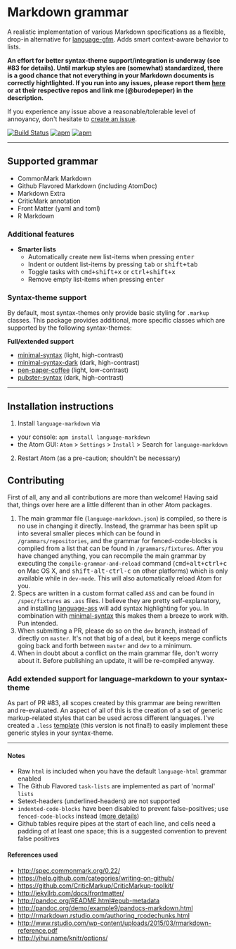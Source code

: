 # Markdown grammar

A realistic implementation of various Markdown specifications as a flexible, drop-in alternative for [language-gfm](https://github.com/atom/language-gfm/). Adds smart context-aware behavior to lists.

**An effort for better syntax-theme support/integration is underway (see #83 for details). Until markup styles are (somewhat) standardized, there is a good chance that not everything in your Markdown documents is correctly hightlighted. If you run into any issues, please report them [here](issues/new/) or at their respective repos and link me (@burodepeper) in the description.**

If you experience any issue above a reasonable/tolerable level of annoyancy, don't hesitate to [create an issue](issues/new/).

[![Build Status](https://travis-ci.org/burodepeper/language-markdown.svg?branch=master)](https://travis-ci.org/burodepeper/language-markdown)
[![apm](https://img.shields.io/apm/dm/language-markdown.svg)](https://atom.io/packages/language-markdown)
[![apm](https://img.shields.io/apm/v/language-markdown.svg)]()

---

## Supported grammar

- CommonMark Markdown
- Github Flavored Markdown (including AtomDoc)
- Markdown Extra
- CriticMark annotation
- Front Matter (yaml and toml)
- R Markdown

### Additional features

- **Smarter lists**
  - Automatically create new list-items when pressing <kbd>enter</kbd>
  - Indent or outdent list-items by pressing <kbd>tab</kbd> or <kbd>shift+tab</kbd>
  - Toggle tasks with <kbd>cmd+shift+x</kbd> or <kbd>ctrl+shift+x</kbd>
  - Remove empty list-items when pressing <kbd>enter</kbd>

### Syntax-theme support

By default, most syntax-themes only provide basic styling for `.markup` classes. This package provides additional, more specific classes which are supported by the following syntax-themes:

**Full/extended support**

- [minimal-syntax](https://atom.io/themes/minimal-syntax) (light, high-contrast)
- [minimal-syntax-dark](https://atom.io/themes/minimal-syntax-dark) (dark, high-contrast)
- [pen-paper-coffee](https://atom.io/themes/pen-paper-coffee-syntax) (light, low-contrast)
- [pubster-syntax](https://atom.io/themes/pubster-syntax) (dark, high-contrast)

---

## Installation instructions

1. Install `language-markdown` via
  - your console: `apm install language-markdown`
  - the Atom GUI: `Atom` > `Settings` > `Install` > Search for `language-markdown`
2. Restart Atom (as a pre-caution; shouldn't be necessary)

## Contributing

First of all, any and all contributions are more than welcome! Having said that, things over here are a little different than in other Atom packages.

1. The main grammar file (`language-markdown.json`) is compiled, so there is no use in changing it directly. Instead, the grammar has been split up into several smaller pieces which can be found in `/grammars/repositories`, and the grammar for fenced-code-blocks is compiled from a list that can be found in `/grammars/fixtures`. After you have changed anything, you can recompile the main grammar by executing the `compile-grammar-and-reload` command (<kbd>cmd+alt+ctrl+c</kbd> on Mac OS X, and <kbd>shift-alt-ctrl-c</kbd> on other platforms) which is only available while in `dev-mode`. This will also automatically reload Atom for you.
2. Specs are written in a custom format called `ASS` and can be found in `/spec/fixtures` as `.ass` files. I believe they are pretty self-explanatory, and installing [language-ass](https://github.com/burodepeper/language-ass/) will add syntax highlighting for you. In combination with [minimal-syntax](https://atom.io/packages/minimal-syntax) this makes them a breeze to work with. Pun intended.
3. When submitting a PR, please do so on the `dev` branch, instead of directly on `master`. It's not that big of a deal, but it keeps merge conflicts going back and forth between `master` and `dev` to a minimum.
4. When in doubt about a conflict on the main grammar file, don't worry about it. Before publishing an update, it will be re-compiled anyway.

### Add extended support for language-markdown to your syntax-theme

As part of PR #83, all scopes created by this grammar are being rewritten and re-evaluated. An aspect of all of this is the creation of a set of generic markup-related styles that can be used across different languages. I've created a `.less` [template](https://github.com/burodepeper/language-markdown/blob/dev-scopes/resources/markup-and-down.less) (this version is not final!) to easily implement these generic styles in your syntax-theme.

---

#### Notes

- Raw `html` is included when you have the default `language-html` grammar enabled
- The Github Flavored `task-lists` are implemented as part of 'normal' `lists`
- Setext-headers (underlined-headers) are not supported
- `indented-code-blocks` have been disabled to prevent false-positives; use `fenced-code-blocks` instead ([more details](https://github.com/burodepeper/language-markdown/issues/88#issuecomment-183344420))
- Github tables require pipes at the start of each line, and cells need a padding of at least one space; this is a suggested convention to prevent false positives

#### References used

- http://spec.commonmark.org/0.22/
- https://help.github.com/categories/writing-on-github/
- https://github.com/CriticMarkup/CriticMarkup-toolkit/
- http://jekyllrb.com/docs/frontmatter/
- http://pandoc.org/README.html#epub-metadata
- http://pandoc.org/demo/example9/pandocs-markdown.html
- http://rmarkdown.rstudio.com/authoring_rcodechunks.html
- http://www.rstudio.com/wp-content/uploads/2015/03/rmarkdown-reference.pdf
- http://yihui.name/knitr/options/
